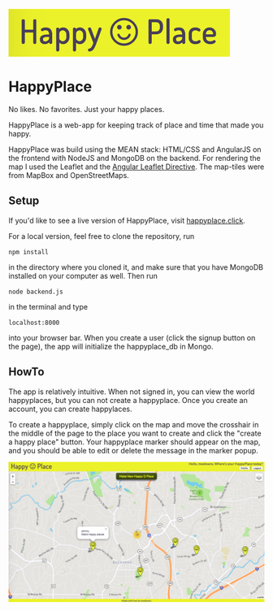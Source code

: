 ![alt text](public/img/Logo.png "HappyPlace Logo")

HappyPlace
==========

No likes. No favorites. Just your happy places.

HappyPlace is a web-app for keeping track of place and time that made you happy.

HappyPlace was build using the MEAN stack: HTML/CSS and AngularJS on the frontend with NodeJS and MongoDB on the backend. For rendering the map I used the Leaflet and the [Angular Leaflet Directive](http://tombatossals.github.io/angular-leaflet-directive/#!/). The map-tiles were from MapBox and OpenStreetMaps.

Setup
-----
If you'd like to see a live version of HappyPlace, visit [happyplace.click](http://happyplace.click).

For a local version, feel free to clone the repository, run
```
npm install
```
in the directory where you cloned it, and make sure that you have MongoDB installed on your computer as well. Then run
```
node backend.js
```
in the terminal and type
```
localhost:8000
```
into your browser bar. When you create a user (click the signup button on the page), the app will initialize the happyplace_db in Mongo.

HowTo
-----
The app is relatively intuitive. When not signed in, you can view the world happyplaces, but you can not create a happyplace. Once you create an account, you can create happylaces.

To create a happyplace, simply click on the map and move the crosshair in the middle of the page to the place you want to create and click the "create a happy place" button. Your happyplace marker should appear on the map, and you should be able to edit or delete the message in the marker popup.

![alt text](public/img/MainScreen.png "Landing page after login")
